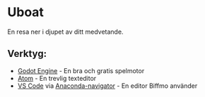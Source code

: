 # Uboat
En resa ner i djupet av ditt medvetande.
## Verktyg:
* [Godot Engine](https://godotengine.org/) - En bra och gratis spelmotor
* [Atom](https://atom.io/) - En trevlig texteditor
* [VS Code](https://code.visualstudio.com/) via [Anaconda-navigator](https://docs.anaconda.com/anaconda/navigator/) - En editor Biffmo använder
